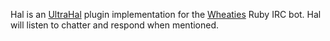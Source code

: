 Hal is an [UltraHal](http://hal.blolol.com/) plugin implementation for the [Wheaties](http://github.com/raws/wheaties/) Ruby IRC bot. Hal will listen to chatter and respond when mentioned.
